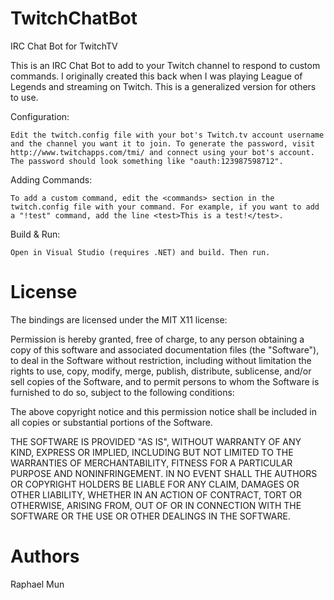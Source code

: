 TwitchChatBot
=============

IRC Chat Bot for TwitchTV

This is an IRC Chat Bot to add to your Twitch channel to respond to custom commands.
I originally created this back when I was playing League of Legends and streaming on Twitch. This is a generalized version for others to use.

Configuration:

	Edit the twitch.config file with your bot's Twitch.tv account username and the channel you want it to join. To generate the password, visit http://www.twitchapps.com/tmi/ and connect using your bot's account. The password should look something like "oauth:123987598712".

Adding Commands:

	To add a custom command, edit the <commands> section in the twitch.config file with your command. For example, if you want to add a "!test" command, add the line <test>This is a test!</test>.
    
Build & Run:

	Open in Visual Studio (requires .NET) and build. Then run.

License
=======

The bindings are licensed under the MIT X11 license:

Permission is hereby granted, free of charge, to any person obtaining a copy
of this software and associated documentation files (the "Software"), to deal
in the Software without restriction, including without limitation the rights
to use, copy, modify, merge, publish, distribute, sublicense, and/or sell
copies of the Software, and to permit persons to whom the Software is
furnished to do so, subject to the following conditions:

The above copyright notice and this permission notice shall be included in
all copies or substantial portions of the Software.

THE SOFTWARE IS PROVIDED "AS IS", WITHOUT WARRANTY OF ANY KIND, EXPRESS OR
IMPLIED, INCLUDING BUT NOT LIMITED TO THE WARRANTIES OF MERCHANTABILITY,
FITNESS FOR A PARTICULAR PURPOSE AND NONINFRINGEMENT. IN NO EVENT SHALL THE
AUTHORS OR COPYRIGHT HOLDERS BE LIABLE FOR ANY CLAIM, DAMAGES OR OTHER
LIABILITY, WHETHER IN AN ACTION OF CONTRACT, TORT OR OTHERWISE, ARISING FROM,
OUT OF OR IN CONNECTION WITH THE SOFTWARE OR THE USE OR OTHER DEALINGS IN
THE SOFTWARE.

Authors
=======
Raphael Mun